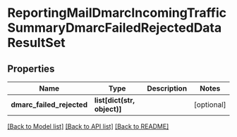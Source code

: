 # ReportingMailDmarcIncomingTrafficSummaryDmarcFailedRejectedDataResultSet

## Properties
Name | Type | Description | Notes
------------ | ------------- | ------------- | -------------
**dmarc_failed_rejected** | **list[dict(str, object)]** |  | [optional] 

[[Back to Model list]](../README.md#documentation-for-models) [[Back to API list]](../README.md#documentation-for-api-endpoints) [[Back to README]](../README.md)

